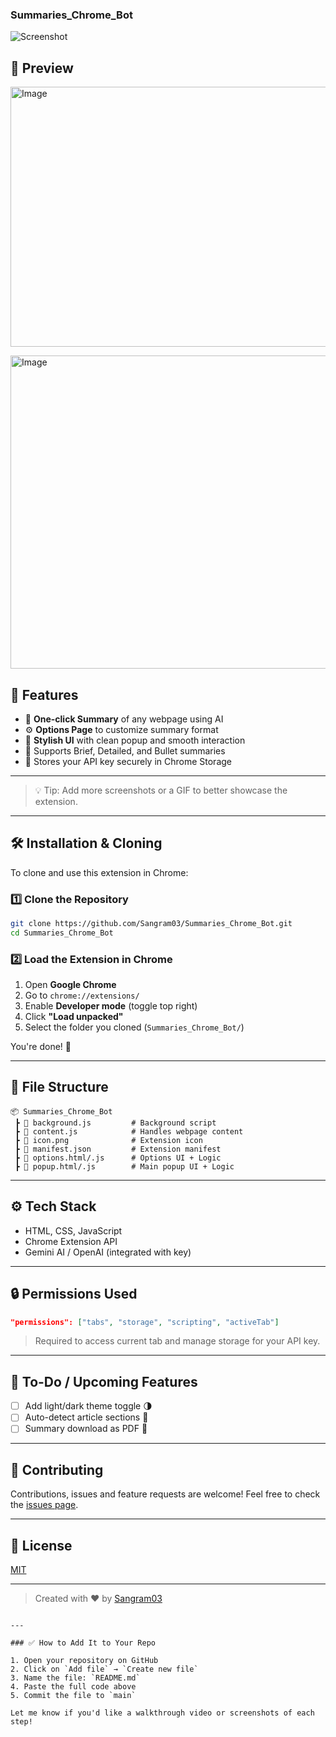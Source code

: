 ### Summaries\_Chrome\_Bot

![Screenshot](https://raw.githubusercontent.com/Sangram03/Summaries_Chrome_Bot/main/icon.png)


## 📸 Preview
<img width="661" height="416" alt="Image" src="https://github.com/user-attachments/assets/1904f362-9af2-4150-b307-bd387255c473" /><br>

<img width="1022" height="501" alt="Image" src="https://github.com/user-attachments/assets/747b2e12-e45f-4d9e-b8dc-8aa59e365dc7" />





## 🚀 Features

- 🧾 **One-click Summary** of any webpage using AI
- ⚙️ **Options Page** to customize summary format
- 🎨 **Stylish UI** with clean popup and smooth interaction
- 🧠 Supports Brief, Detailed, and Bullet summaries
- 🔐 Stores your API key securely in Chrome Storage

---


> 💡 Tip: Add more screenshots or a GIF to better showcase the extension.

---

## 🛠️ Installation & Cloning

To clone and use this extension in Chrome:

### 1️⃣ Clone the Repository

```bash
git clone https://github.com/Sangram03/Summaries_Chrome_Bot.git
cd Summaries_Chrome_Bot
````

### 2️⃣ Load the Extension in Chrome

1. Open **Google Chrome**
2. Go to `chrome://extensions/`
3. Enable **Developer mode** (toggle top right)
4. Click **"Load unpacked"**
5. Select the folder you cloned (`Summaries_Chrome_Bot/`)

You're done! 🎉

---

## 📁 File Structure

```
📦 Summaries_Chrome_Bot
 ┣ 📄 background.js         # Background script
 ┣ 📄 content.js            # Handles webpage content
 ┣ 📄 icon.png              # Extension icon
 ┣ 📄 manifest.json         # Extension manifest
 ┣ 📄 options.html/.js      # Options UI + Logic
 ┣ 📄 popup.html/.js        # Main popup UI + Logic
```

---

## ⚙️ Tech Stack

* HTML, CSS, JavaScript
* Chrome Extension API
* Gemini AI / OpenAI (integrated with key)

---

## 🔒 Permissions Used

```json
"permissions": ["tabs", "storage", "scripting", "activeTab"]
```

> Required to access current tab and manage storage for your API key.

---

## 📌 To-Do / Upcoming Features

* [ ] Add light/dark theme toggle 🌗
* [ ] Auto-detect article sections 🧩
* [ ] Summary download as PDF 📄

---

## 🤝 Contributing

Contributions, issues and feature requests are welcome!
Feel free to check the [issues page](https://github.com/Sangram03/Summaries_Chrome_Bot/issues).

---

## 📄 License

[MIT](LICENSE)

---

> Created with ❤️ by [Sangram03](https://github.com/Sangram03)

```

---

### ✅ How to Add It to Your Repo

1. Open your repository on GitHub
2. Click on `Add file` → `Create new file`
3. Name the file: `README.md`
4. Paste the full code above
5. Commit the file to `main`

Let me know if you'd like a walkthrough video or screenshots of each step!
```
